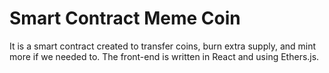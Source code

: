 # Smart Contract Meme Coin
 It is a smart contract created to transfer coins, burn extra supply, and mint more if we needed to. The front-end is written in React and using Ethers.js.
